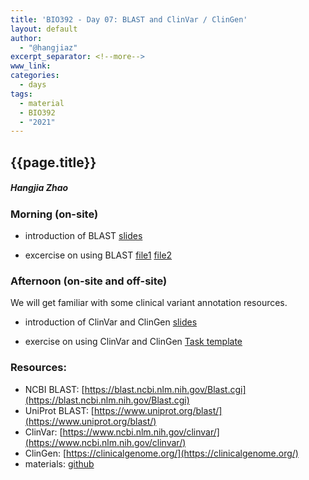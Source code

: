 ```yaml
---
title: 'BIO392 - Day 07: BLAST and ClinVar / ClinGen'
layout: default
author:
  - "@hangjiaz"
excerpt_separator: <!--more-->
www_link:
categories:
  - days
tags:
  - material
  - BIO392
  - "2021"
---
```


## {{page.title}}
##### Hangjia Zhao

### Morning (on-site)

* introduction of BLAST [slides](/UZH-BIO392/course-material/2021/2021-09-30-day07/2021-09-30-BIO392-blast.pdf)

* excercise on using BLAST [file1](/UZH-BIO392/course-material/2021/2021-09-30-day07/unknown_nucleotide.fa)  [file2](/UZH-BIO392/course-material/2021/2021-09-30-day07/unknown_protein.fa) 


### Afternoon (on-site and off-site)

We will get familiar with some clinical variant annotation resources.

* introduction of ClinVar and ClinGen [slides](/UZH-BIO392/course-material/2021/2021-09-30-day07/2021-09-30-BIO392-clinvar_clingen.pdf)

* exercise on using ClinVar and ClinGen [Task template](/UZH-BIO392/course-material/2021/2021-09-30-day07/task-template.md)


<!--more-->

### Resources:

* NCBI BLAST: [https://blast.ncbi.nlm.nih.gov/Blast.cgi](https://blast.ncbi.nlm.nih.gov/Blast.cgi)
* UniProt BLAST: [https://www.uniprot.org/blast/](https://www.uniprot.org/blast/)
* ClinVar: [https://www.ncbi.nlm.nih.gov/clinvar/](https://www.ncbi.nlm.nih.gov/clinvar/)
* ClinGen: [https://clinicalgenome.org/](https://clinicalgenome.org/)
* materials: [github](https://github.com/compbiozurich/UZH-BIO392/tree/master/course-material/2021/2021-09-30-day07)
